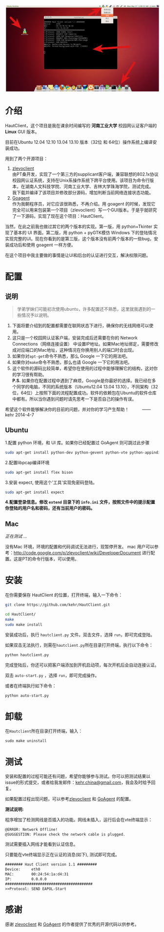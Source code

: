 ![HautClient认证效果](./view.png)

# 介绍

HautClient，这个项目是我在课余时间编写的 **河南工业大学** 校园网认证客户端的 **Linux** GUI 版本。    

目前在Ubuntu 12.04 12.10 13.04 13.10 版本（32位 和 64位）操作系统上编译安装成功。

用到了两个开源项目：

1. [zlevoclient][1]  
由PT桑开发，实现了一个第三方的supplicant客户端，兼容联想的802.1x协议校园网认证系统，支持在Unix系操作系统下跨平台使用。该项目为命令行版本，在湖南人文科技学院、河南工业大学、吉林大学珠海学院，测试完成。  
我下载并编译了该项目并修改部分源码，增加判断当前网络连接状态功能。
2. [Goagent][2]  
作为我朝程序员，对它应该很熟悉，不再介绍。用 goagent 的时候，发现它完全可以用来包装第一个项目（zlevoclient）写一个GUI版本。于是乎就研究了一下源码，实现了现在这个项目：HautClient。

当然，在此之前我也做过其它的两个版本的实现。第一版，用 python+Tkinter 实现了基本的 UI 界面。第二版，用 python + pyGTK模仿 Windows 下的登陆情况实现完整的UI。现在你看到的是第三版，这个版本没有前两个版本的一些bug，安装成功后和使用 goagent 一样方便。

在这个项目中我主要做的事情是让UI和后台的认证进行交互，解决权限问题。

# 配置

## 说明

> 学弟学妹们可能初次使用ubuntu，许多配置还不熟悉，这里就我遇到的一些情况予以说明。  
1. 下面将要介绍到的配置都需要在联网状态下进行，确保你的无线网络可以使用。   
2. 这只是一个校园网认证客户端，安装完成后还需要在你的 Network Connections（网络连接设置） 中设置IP地址。如果Mac地址绑定，需要修改成对应端口的Mac地址，这种情况在你换用别人的端口时会出现。  
3. 如果你对`apt-get`命令不熟悉，那么 Google 一下它的用法吧。   
4. 如果你对`make`命令不熟悉，那么也请 Google 一下它的用法吧。  
5. 这个软件的源码比较简单，希望你在使用的过程中能够理解它的结构，这对你的学习很有帮助。  
**P.S.**  如果你在配置过程中遇到了麻烦，Google是你最好的选择。我已经在多个同学的电脑，不同的系统版本（Ubuntu12.04 13.04 13.10），不同架构（32位，64位）上按照下面的流程配置成功。软件的依赖包在Ubuntu的软件仓库中都有。所以当你遇到问题时请先思考一下是否自己的操作有误。  

希望这个软件能够解决你的目前的问题，并对你的学习产生帮助！  &nbsp; &nbsp; &nbsp; &nbsp; &nbsp;&nbsp;—— kehr 2014-4-7




>

## Ubuntu 

1.配置 python 环境，和 UI 库。如果你已经配置过 GoAgent 则可跳过此步骤  

```bash
sudo apt-get install python-dev python-gevent python-vte python-appindicator

```  

2.配置libpcap编译环境

```bash
sudo apt-get install flex bison
```

3.安装 expect, 使用这个'工具'实现免密码登陆。

```bash
sudo apt-get install expect
```

**4.配置登录信息。修改 `extend` 目录下的 `info.ini` 文件，按照文件中的提示配置你登陆的用户名和密码，还有当前用户的密码。**

## Mac

*正在测试 ...*

没有Mac 环境，环境的配置和代码调试无法进行，现暂停开发。
mac 用户可以参考：http://code.google.com/p/zlevoclient/wiki/DeveloperDocument 进行配置。这是PT的命令行版本，可以使用。


# 安装

在你需要保存 HautClient 的位置，打开终端，输入一下命令：

```bash
git clone https://github.com/kehr/HautClient.git
```
```bash  
cd HautClient/
make
sudo make install
```

安装成功后，执行 `hautclient.py` 文件。双击文件，选择 `run`，即可完成登陆。

如果双击无法执行，则需在`hautclient.py`所在目录打开终端，执行以下命令：

```bash
python hautclient.py
```
完成登陆后，你还可以把客户端添加到开机启动项，每次开机后会自动连接认证。

双击 `auto-start.py` ，选择 `run`，即可完成操作。

或者在终端执行如下命令：

```bash
python auto-start.py
```

# 卸载

在`Hautclient`所在目录打开终端，输入：

```
sudo make uninstall
```


# 测试

安装和配置的过程可能还有问题，希望你能够参与测试。你可以把测试结果以issue的形式提交，或者给我发邮件：<kehr.china@gmail.com>，我会及时给予回复。

如果配置过程出现问题，可以参考[zlevoclient][3] 和 [GoAgent][4] 的配置。

**测试说明:**

程序增加了检测网线是否插入的功能。网线未插入，运行后会在vte终端显示：

```
@ERROR: Network Offline!
@SUGGESTION: Please check the network cable is plugged.
```

测试需要插入网线才能看到认证信息。

只要能在vte终端显示正在认证的消息(如下), 测试即可完成。

```
######## Haut Client version 1.1 #########
Device:     eth0
MAC:        00:24:54:1a:d4:31
IP:         0.0.0.0
########################################
>>Protocol: SEND EAPOL-Start

```

# 感谢

感谢 [zlevoclient][1] 和 [GoAgent][2] 的作者提供了优秀的开源代码以供参考。


[1]: https://code.google.com/p/zlevoclient
[2]: https://code.google.com/p/goagent
[3]:https://code.google.com/p/zlevoclient/wiki/StepByStep_Toturial
[4]: https://code.google.com/p/goagent/wiki/GoAgent_Linux
